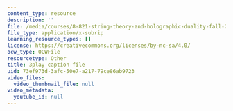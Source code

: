 ```yaml
---
content_type: resource
description: ''
file: /media/courses/8-821-string-theory-and-holographic-duality-fall-2014/73ef973d3afc50e7a21779ce86ab9723_raP-0nqnF_A.vtt
file_type: application/x-subrip
learning_resource_types: []
license: https://creativecommons.org/licenses/by-nc-sa/4.0/
ocw_type: OCWFile
resourcetype: Other
title: 3play caption file
uid: 73ef973d-3afc-50e7-a217-79ce86ab9723
video_files:
  video_thumbnail_file: null
video_metadata:
  youtube_id: null
---
```

